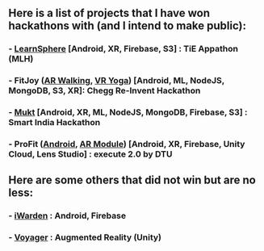 ## Here is a list of projects that I have won hackathons with (and I intend to make public):

### - [LearnSphere](https://github.com/devAyushDubey/LearnSphere) [Android, XR, Firebase, S3] : TiE Appathon (MLH)

### - FitJoy ([AR Walking](https://github.com/devAyushDubey/ARWalking), [VR Yoga](https://github.com/devAyushDubey/VRYoga)) [Android, ML, NodeJS, MongoDB, S3, XR]: Chegg Re-Invent Hackathon

### - [Mukt](https://github.com/devAyushDubey/Mukt) [Android, XR, ML, NodeJS, MongoDB, Firebase, S3] : Smart India Hackathon

### - ProFit ([Android](https://github.com/devAyushDubey/ProFIT_android), [AR Module](https://github.com/devAyushDubey/ProFIT_AR)) [Android, XR, Firebase, Unity Cloud, Lens Studio] : execute 2.0 by DTU


## Here are some others that did not win but are no less:

### - [iWarden](https://github.com/devAyushDubey/iWarden) : Android, Firebase

### - [Voyager](https://github.com/devAyushDubey/Voyager) : Augmented Reality (Unity)
